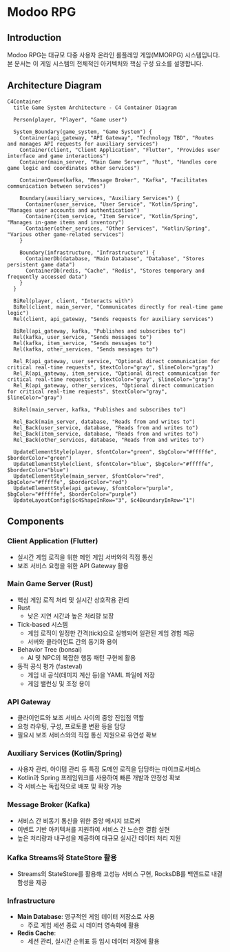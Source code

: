# Modoo RPG

## Introduction
Modoo RPG는 대규모 다중 사용자 온라인 롤플레잉 게임(MMORPG) 시스템입니다. 본 문서는 이 게임 시스템의 전체적인 아키텍처와 핵심 구성 요소를 설명합니다.

## Architecture Diagram
```mermaid
C4Container
  title Game System Architecture - C4 Container Diagram

  Person(player, "Player", "Game user")

  System_Boundary(game_system, "Game System") {
    Container(api_gateway, "API Gateway", "Technology TBD", "Routes and manages API requests for auxiliary services")
    Container(client, "Client Application", "Flutter", "Provides user interface and game interactions")
    Container(main_server, "Main Game Server", "Rust", "Handles core game logic and coordinates other services")
    
    ContainerQueue(kafka, "Message Broker", "Kafka", "Facilitates communication between services")

    Boundary(auxiliary_services, "Auxiliary Services") {
      Container(user_service, "User Service", "Kotlin/Spring", "Manages user accounts and authentication")
      Container(item_service, "Item Service", "Kotlin/Spring", "Manages in-game items and inventory")
      Container(other_services, "Other Services", "Kotlin/Spring", "Various other game-related services")
    }

    Boundary(infrastructure, "Infrastructure") {
      ContainerDb(database, "Main Database", "Database", "Stores persistent game data")
      ContainerDb(redis, "Cache", "Redis", "Stores temporary and frequently accessed data")
    }
  }

  BiRel(player, client, "Interacts with")
  BiRel(client, main_server, "Communicates directly for real-time game logic")
  Rel(client, api_gateway, "Sends requests for auxiliary services")

  BiRel(api_gateway, kafka, "Publishes and subscribes to")
  Rel(kafka, user_service, "Sends messages to")
  Rel(kafka, item_service, "Sends messages to")
  Rel(kafka, other_services, "Sends messages to")

  Rel_R(api_gateway, user_service, "Optional direct communication for critical real-time requests", $textColor="gray", $lineColor="gray")
  Rel_R(api_gateway, item_service, "Optional direct communication for critical real-time requests", $textColor="gray", $lineColor="gray")
  Rel_R(api_gateway, other_services, "Optional direct communication for critical real-time requests", $textColor="gray", $lineColor="gray")

  BiRel(main_server, kafka, "Publishes and subscribes to")

  Rel_Back(main_server, database, "Reads from and writes to")
  Rel_Back(user_service, database, "Reads from and writes to")
  Rel_Back(item_service, database, "Reads from and writes to")
  Rel_Back(other_services, database, "Reads from and writes to")

  UpdateElementStyle(player, $fontColor="green", $bgColor="#fffffe", $borderColor="green")
  UpdateElementStyle(client, $fontColor="blue", $bgColor="#fffffe", $borderColor="blue")
  UpdateElementStyle(main_server, $fontColor="red", $bgColor="#fffffe", $borderColor="red")
  UpdateElementStyle(api_gateway, $fontColor="purple", $bgColor="#fffffe", $borderColor="purple")
  UpdateLayoutConfig($c4ShapeInRow="3", $c4BoundaryInRow="1")
```

## Components

### Client Application (Flutter)
- 실시간 게임 로직을 위한 메인 게임 서버와의 직접 통신
- 보조 서비스 요청을 위한 API Gateway 활용

### Main Game Server (Rust)
- 핵심 게임 로직 처리 및 실시간 상호작용 관리
- Rust
  - 낮은 지연 시간과 높은 처리량 보장
- Tick-based 시스템
  - 게임 로직이 일정한 간격(tick)으로 실행되어 일관된 게임 경험 제공 
  - 서버와 클라이언트 간의 동기화 용이
- Behavior Tree (bonsai)
  - AI 및 NPC의 복잡한 행동 패턴 구현에 활용
- 동적 공식 평가 (fasteval)
  - 게임 내 공식(데미지 계산 등)을 YAML 파일에 저장
  - 게임 밸런싱 및 조정 용이

### API Gateway
- 클라이언트와 보조 서비스 사이의 중앙 진입점 역할
- 요청 라우팅, 구성, 프로토콜 변환 등을 담당
- 필요시 보조 서비스와의 직접 통신 지원으로 유연성 확보

### Auxiliary Services (Kotlin/Spring)
- 사용자 관리, 아이템 관리 등 특정 도메인 로직을 담당하는 마이크로서비스
- Kotlin과 Spring 프레임워크를 사용하여 빠른 개발과 안정성 확보
- 각 서비스는 독립적으로 배포 및 확장 가능

### Message Broker (Kafka)
- 서비스 간 비동기 통신을 위한 중앙 메시지 브로커
- 이벤트 기반 아키텍처를 지원하여 서비스 간 느슨한 결합 실현
- 높은 처리량과 내구성을 제공하여 대규모 실시간 데이터 처리 지원

### Kafka Streams와 StateStore 활용

- Streams의 StateStore를 활용해 고성능 서비스 구현, RocksDB를 백엔드로 내결함성을 제공

### Infrastructure
- **Main Database**: 영구적인 게임 데이터 저장소로 사용
  - 주로 게임 세션 종료 시 데이터 영속화에 활용
- **Redis Cache**:
  - 세션 관리, 실시간 순위표 등 임시 데이터 저장에 활용
